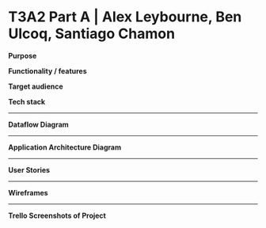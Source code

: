 # T3A2 Part A | Alex Leybourne, Ben Ulcoq, Santiago Chamon

**Purpose**

**Functionality / features**

**Target audience**

**Tech stack**

----

**Dataflow Diagram**

----

**Application Architecture Diagram**

----

**User Stories**


----

**Wireframes**

----

**Trello Screenshots of Project**
